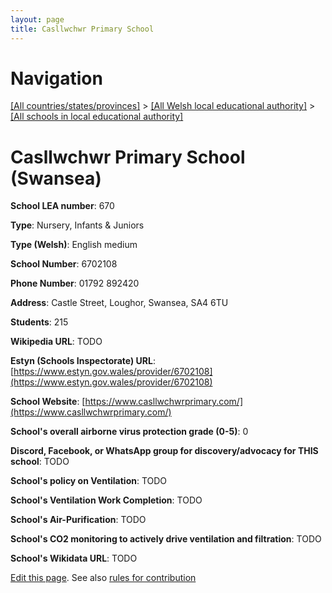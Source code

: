 ```yaml
---
layout: page
title: Casllwchwr Primary School
---
```

# Navigation

[[All countries/states/provinces]](../../..) > [[All Welsh local educational authority]](../..) > [[All schools in local educational authority]](..)

# Casllwchwr Primary School (Swansea)

**School LEA number**: 670

**Type**: Nursery, Infants & Juniors

**Type (Welsh)**: English medium

**School Number**: 6702108

**Phone Number**: 01792 892420

**Address**: Castle Street, Loughor, Swansea, SA4 6TU

**Students**: 215

**Wikipedia URL**: TODO

**Estyn (Schools Inspectorate) URL**: [https://www.estyn.gov.wales/provider/6702108](https://www.estyn.gov.wales/provider/6702108)

**School Website**: [https://www.casllwchwrprimary.com/](https://www.casllwchwrprimary.com/)

**School's overall airborne virus protection grade (0-5)**: 0

**Discord, Facebook, or WhatsApp group for discovery/advocacy for THIS school**: TODO

**School's policy on Ventilation**: TODO

**School's Ventilation Work Completion**: TODO

**School's Air-Purification**: TODO

**School's CO2 monitoring to actively drive ventilation and filtration**: TODO

**School's Wikidata URL**: TODO




[Edit this page](https://github.com/VentilationProject/Wales/edit/prif/./Swansea/Casllwchwr_Primary_School.md). See also [rules for contribution](../../../contribution-rules/)